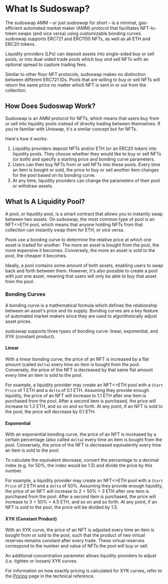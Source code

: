 # What Is Sudoswap?

The sudoswap AMM – or just *sudoswap* for short – is a minimal, gas-efficient automated market maker (AMM) protocol that facilitates NFT-to-token swaps (and vice versa) using customizable bonding curves. sudoswap supports ERC721 and ERC1155 NFTs, as well as all ETH and ERC20 tokens.

Liquidity providers (LPs) can deposit assets into single-sided buy or sell pools, or into dual-sided trade pools which buy *and* sell NFTs with an optional spread to capture trading fees. 

Similar to other floor NFT protocols, sudoswap makes no distinction between different ERC721 IDs. Pools that are willing to buy or sell NFTs will return the same price no matter which NFT is sent in or out from the collection.

## How Does Sudoswap Work?

Sudoswap is an AMM protocol for NFTs, which means that users buy from or sell into liquidity pools instead of directly trading between themselves. If you're familiar with Uniswap, it's a similar concept but for NFTs.

Here's how it works:

1. Liquidity providers deposit NFTs and/or ETH (or an ERC20 token) into liquidity pools. They choose whether they would like to buy or sell NFTs (or both) and specify a starting price and bonding curve parameters.
2. Users can then buy NFTs from or sell NFTs into these pools. Every time an item is bought or sold, the price to buy or sell another item changes for the pool based on its bonding curve.
3. At any time, liquidity providers can change the parameters of their pool or withdraw assets.

## What Is A Liquidity Pool?

A pool, or liquidity pool, is a smart contract that allows you to instantly swap between two assets. On sudoswap, the most common type of pool is an NFT<>ETH pool, which means that anyone holding NFTs from that collection can instantly swap them for ETH, or vice versa.

Pools use a bonding curve to determine the relative price at which one asset is traded for another. The more an asset is bought from the pool, the more expensive it becomes. Conversely, the more an asset is sold to the pool, the cheaper it becomes.

Ideally, a pool contains some amount of both assets, enabling users to swap back and forth between them. However, it's also possible to create a pool with just one asset, meaning that users will only be able to buy that asset from the pool.

### Bonding Curves

A bonding curve is a mathematical formula which defines the relationship between an asset's price and its supply. Bonding curves are a key feature of automated market makers since they are used to algorithmically adjust asset prices.

sudoswap supports three types of bonding curve: linear, exponential, and XYK (constant product).

#### Linear

With a linear bonding curve, the price of an NFT is increased by a flat amount (called `delta`) every time an item is bought from the pool. Conversely, the price of the NFT is decreased by that same flat amount every time an item is sold to the pool.

For example, a liquidity provider may create an NFT<>ETH pool with a `Start Price` of 1 ETH and a `delta` of 0.1 ETH. Assuming they provide enough liquidity, the price of an NFT will increase to 1.1 ETH after one item is purchased from the pool. After a second item is purchased, the price will increase to 1.2 ETH, and so on and so forth. At any point, if an NFT is sold to the pool, the price will decrease by 0.1 ETH.

#### Exponential

With an exponential bonding curve, the price of an NFT is increased by a certain percentage (also called `delta`) every time an item is bought from the pool. Conversely, the price of the NFT is decreased equivalently every time an item is sold to the pool.

To calculate the equivalent decrease, convert the percentage to a decimal index (e.g. for 50%, the index would be 1.5) and divide the price by this number.

For example, a liquidity provider may create an NFT<>ETH pool with a `Start Price` of 2 ETH and a `delta` of 50%. Assuming they provide enough liquidity, the price of an NFT will increase to 2 + 50% = 3 ETH after one item is purchased from the pool. After a second item is purchased, the price will increase to 3 + 50% = 4.5 ETH, and so on and so forth. At any point, if an NFT is sold to the pool, the price will be divided by 1.5.

#### XYK (Constant Product)

With an XYK curve, the price of an NFT is adjusted every time an item is bought from or sold to the pool, such that the product of two virtual reserves remains constant after every trade. These virtual reserves correspond to the number and value of NFTs the pool will buy or sell.

An additional concentration parameter allows liquidity providers to adjust (i.e. tighten or loosen) XYK curves.

For information on how exactly pricing is calculated for XYK curves, refer to the [Pricing](https://docs.sudoswap.xyz/reference/pricing/) page in the technical reference.